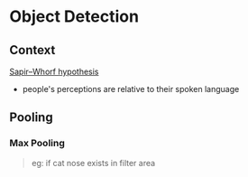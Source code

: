 # Object Detection

## Context

[Sapir–Whorf hypothesis](https://en.wikipedia.org/wiki/Linguistic_relativity)

- people's perceptions are relative to their spoken language

## Pooling

### Max Pooling

>  eg: if cat nose exists in filter area

